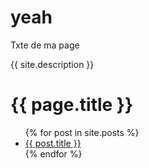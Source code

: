 # yeah 
Txte de ma page

{{ site.description }}

<h1>{{ page.title }}</h1>
<ul>
{% for post in site.posts %}
<li>
    <a href="{{ post.title }}">{{ post.title }}</a>
</li>
{% endfor %}
</ul>